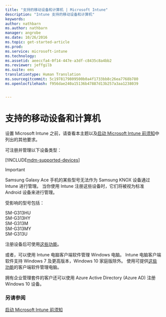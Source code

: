 ```yaml
---
title: "支持的移动设备和计算机 | Microsoft Intune"
description: "Intune 支持的移动设备和计算机"
keywords: 
author: nathbarn
ms.author: nathbarn
manager: angrobe
ms.date: 10/26/2016
ms.topic: get-started-article
ms.prod: 
ms.service: microsoft-intune
ms.technology: 
ms.assetid: aeeccfa4-0f14-447e-a3df-c8435c8a4bb2
ms.reviewer: jeffgilb
ms.suite: ems
translationtype: Human Translation
ms.sourcegitcommit: 5c1978179809500b0a4f1733bb8c26ea7768b780
ms.openlocfilehash: f956dae240a15136b47887d13b257a3aa1238039


---
```


# <a name="supported-mobile-devices-and-computers"></a>支持的移动设备和计算机

设置 Microsoft Intune 之前，请查看本主题以及[启动 Microsoft Intune 前须知](what-to-know-before-you-start-microsoft-intune.md)中列出的其他要求。

可注册并管理以下设备类型：

[!INCLUDE[mdm-supported-devices](../includes/mdm-supported-devices.md)]

>[!IMPORTANT]
>Samsung Galaxy Ace 手机的某些型号无法作为 Samsung KNOX 设备通过 Intune 进行管理。 当你使用 Intune 注册这些设备时，它们将被视为标准 Android 设备来进行管理。
>
>受影响的型号包括：
>
>SM-G313HU<br>
>SM-G313HY<br>
>SM-G313M<br>
>SM-G313MY<br>
>SM-G313U<br>

注册设备后可使用[这些功能](/Intune/get-started/choose-how-to-manage-devices)。

或者，可以使用 Intune 电脑客户端软件管理 Windows 电脑。 Intune 电脑客户端软件支持 Windows 7 及更高版本，Windows 10 家庭版除外。 使用可提供[这些功能](set-up-windows-device-management-with-microsoft-intune.md)的客户端软件管理电脑。

拥有企业管理套件的客户还可以使用 Azure Active Directory (Azure AD) 注册 Windows 10 设备。

### <a name="see-also"></a>另请参阅
[启动 Microsoft Intune 前须知](what-to-know-before-you-start-microsoft-intune.md)



<!--HONumber=Oct16_HO4-->


